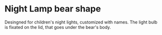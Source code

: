 # Night Lamp bear shape

Desingned for children's night lights, customized with names.
The light bulb is fixated on the lid, that goes under the bear's body.
